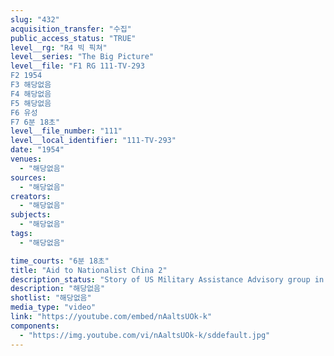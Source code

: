 ```yaml
---
slug: "432"
acquisition_transfer: "수집"
public_access_status: "TRUE"
level__rg: "R4 빅 픽쳐"
level__series: "The Big Picture"
level__file: "F1 RG 111-TV-293
F2 1954
F3 해당없음
F4 해당없음
F5 해당없음
F6 유성
F7 6분 18초"
level__file_number: "111"
level__local_identifier: "111-TV-293"
date: "1954"
venues: 
  - "해당없음"
sources: 
  - "해당없음"
creators: 
  - "해당없음"
subjects: 
  - "해당없음"
tags: 
  - "해당없음"

time_courts: "6분 18초"
title: "Aid to Nationalist China 2"
description_status: "Story of US Military Assistance Advisory group in Formosa. Chinese Army training and commandos executing amphibious landing is featured."
description: "해당없음"
shotlist: "해당없음"
media_type: "video"
link: "https://youtube.com/embed/nAaltsUOk-k"
components: 
  - "https://img.youtube.com/vi/nAaltsUOk-k/sddefault.jpg"
---
```

